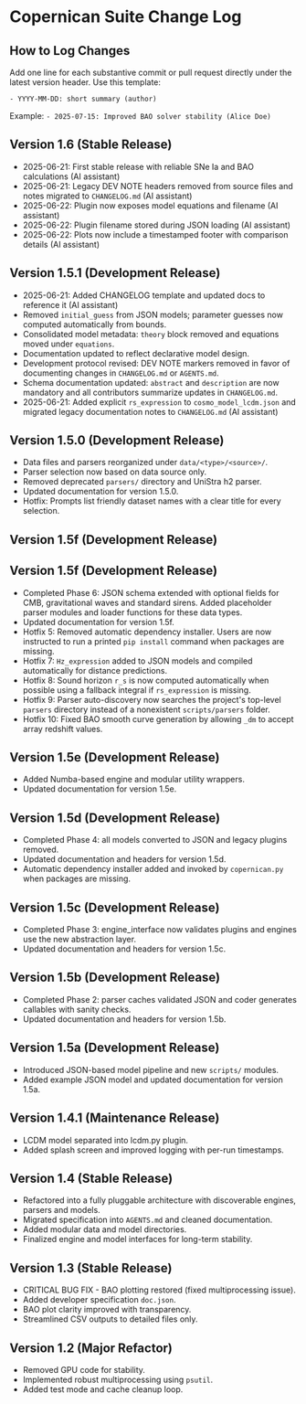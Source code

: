 # Copernican Suite Change Log
<!-- DEV NOTE (v1.5.0): Adopted semantic versioning. -->
<!-- DEV NOTE (v1.5g): Data source reorganization and version bump. -->
<!-- DEV NOTE (v1.5.1): Removed theory block and auto-generated parameter guesses. -->

## How to Log Changes
Add one line for each substantive commit or pull request directly under the latest version header. Use this template:

`- YYYY-MM-DD: short summary (author)`

Example:
`- 2025-07-15: Improved BAO solver stability (Alice Doe)`
## Version 1.6 (Stable Release)
- 2025-06-21: First stable release with reliable SNe Ia and BAO calculations (AI assistant)
- 2025-06-21: Legacy DEV NOTE headers removed from source files and notes migrated to `CHANGELOG.md` (AI assistant)
- 2025-06-22: Plugin now exposes model equations and filename (AI assistant)
- 2025-06-22: Plugin filename stored during JSON loading (AI assistant)
- 2025-06-22: Plots now include a timestamped footer with comparison details (AI assistant)
## Version 1.5.1 (Development Release)
- 2025-06-21: Added CHANGELOG template and updated docs to reference it (AI assistant)
- Removed ``initial_guess`` from JSON models; parameter guesses now computed
  automatically from bounds.
- Consolidated model metadata: ``theory`` block removed and equations moved
  under ``equations``.
- Documentation updated to reflect declarative model design.
- Development protocol revised: DEV NOTE markers removed in favor of documenting changes in `CHANGELOG.md` or `AGENTS.md`.
- Schema documentation updated: `abstract` and `description` are now mandatory and all contributors summarize updates in `CHANGELOG.md`.
- 2025-06-21: Added explicit `rs_expression` to `cosmo_model_lcdm.json` and migrated legacy documentation notes to `CHANGELOG.md` (AI assistant)

## Version 1.5.0 (Development Release)
- Data files and parsers reorganized under ``data/<type>/<source>/``.
- Parser selection now based on data source only.
- Removed deprecated `parsers/` directory and UniStra h2 parser.
- Updated documentation for version 1.5.0.
- Hotfix: Prompts list friendly dataset names with a clear title for every selection.

## Version 1.5f (Development Release)
## Version 1.5f (Development Release)
- Completed Phase 6: JSON schema extended with optional fields for CMB,
  gravitational waves and standard sirens. Added placeholder parser modules
  and loader functions for these data types.
- Updated documentation for version 1.5f.
- Hotfix 5: Removed automatic dependency installer. Users are now instructed to
  run a printed `pip install` command when packages are missing.
- Hotfix 7: `Hz_expression` added to JSON models and compiled automatically for
  distance predictions.
- Hotfix 8: Sound horizon `r_s` is now computed automatically when possible using
  a fallback integral if `rs_expression` is missing.
- Hotfix 9: Parser auto-discovery now searches the project's top-level `parsers`
  directory instead of a nonexistent `scripts/parsers` folder.
- Hotfix 10: Fixed BAO smooth curve generation by allowing `_dm` to accept array
  redshift values.

## Version 1.5e (Development Release)
- Added Numba-based engine and modular utility wrappers.
- Updated documentation for version 1.5e.

## Version 1.5d (Development Release)
- Completed Phase 4: all models converted to JSON and legacy plugins removed.
- Updated documentation and headers for version 1.5d.
- Automatic dependency installer added and invoked by `copernican.py` when
  packages are missing.

## Version 1.5c (Development Release)
- Completed Phase 3: engine_interface now validates plugins and engines use the new abstraction layer.
- Updated documentation and headers for version 1.5c.

## Version 1.5b (Development Release)
- Completed Phase 2: parser caches validated JSON and coder generates callables with sanity checks.
- Updated documentation and headers for version 1.5b.

## Version 1.5a (Development Release)
- Introduced JSON-based model pipeline and new `scripts/` modules.
- Added example JSON model and updated documentation for version 1.5a.

## Version 1.4.1 (Maintenance Release)
- LCDM model separated into lcdm.py plugin.
- Added splash screen and improved logging with per-run timestamps.


## Version 1.4 (Stable Release)
- Refactored into a fully pluggable architecture with discoverable engines,
  parsers and models.
- Migrated specification into `AGENTS.md` and cleaned documentation.
- Added modular data and model directories.
- Finalized engine and model interfaces for long-term stability.

## Version 1.3 (Stable Release)
- CRITICAL BUG FIX - BAO plotting restored (fixed multiprocessing issue).
- Added developer specification `doc.json`.
- BAO plot clarity improved with transparency.
- Streamlined CSV outputs to detailed files only.

## Version 1.2 (Major Refactor)
- Removed GPU code for stability.
- Implemented robust multiprocessing using `psutil`.
- Added test mode and cache cleanup loop.
